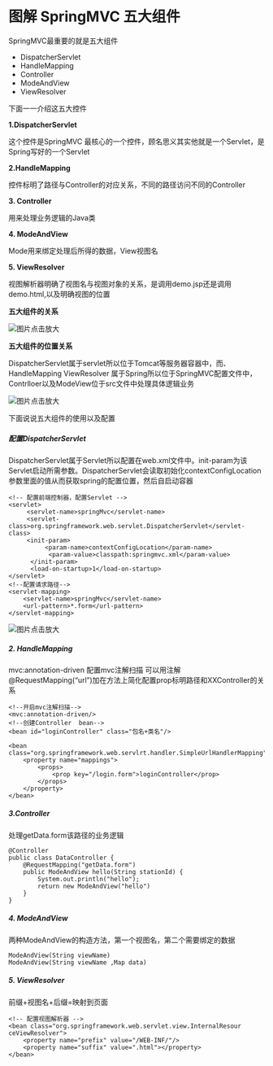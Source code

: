 # 图解 SpringMVC 五大组件

SpringMVC最重要的就是五大组件

- DispatcherServlet
- HandleMapping
- Controller
- ModeAndView
- ViewResolver

下面一一介绍这五大控件

**1.DispatcherServlet**

这个控件是SpringMVC 最核心的一个控件，顾名思义其实他就是一个Servlet，是Spring写好的一个Servlet

**2.HandleMapping**

控件标明了路径与Controller的对应关系，不同的路径访问不同的Controller

**3. Controller**

用来处理业务逻辑的Java类

**4. ModeAndView**

Mode用来绑定处理后所得的数据，View视图名

**5. ViewResolver**

视图解析器明确了视图名与视图对象的关系，是调用demo.jsp还是调用demo.html,以及明确视图的位置

**五大组件的关系**

![图片](https://mmbiz.qpic.cn/mmbiz_png/eQPyBffYbudqhv6fzgUCwFIqhVAUr7elYm5TjaZpico5BErmaGdCc8rYDDWgwkF8Bo5EyITwpeo2IsibcWgTE3Bg/640?wx_fmt=png&tp=webp&wxfrom=5&wx_lazy=1&wx_co=1)点击放大

**五大组件的位置关系**

DispatcherServlet属于servlet所以位于Tomcat等服务器容器中，而、HandleMapping ViewResolver 属于Spring所以位于SpringMVC配置文件中，Contrlloer以及ModeView位于src文件中处理具体逻辑业务

![图片](https://mmbiz.qpic.cn/mmbiz_png/eQPyBffYbudqhv6fzgUCwFIqhVAUr7elqob3yqG69X9JnBw6wzBAQvpPsQUFfXC12YRZWDGFgKw6T9ljO5ZArw/640?wx_fmt=png&tp=webp&wxfrom=5&wx_lazy=1&wx_co=1)点击放大

下面说说五大组件的使用以及配置

##### 配置DispatcherServlet

DispatcherServlet属于Servlet所以配置在web.xml文件中。init-param为该Servlet启动所需参数。DispatcherServlet会读取初始化contextConfigLocation参数里面的值从而获取spring的配置位置，然后自启动容器

```
<!-- 配置前端控制器，配置Servlet -->
<servlet>
     <servlet-name>springMvc</servlet-name>
     <servlet-class>org.springframework.web.servlet.DispatcherServlet</servlet-class>
     <init-param>
          <param-name>contextConfigLocation</param-name>
           <param-value>classpath:springmvc.xml</param-value>
      </init-param>
      <load-on-startup>1</load-on-startup>
</servlet>
<!--配置请求路径-->
<servlet-mapping>
    <servlet-name>springMvc</servlet-name>
    <url-pattern>*.form</url-pattern>
</servlet-mapping>
```

![图片](https://mmbiz.qpic.cn/mmbiz_png/eQPyBffYbudqhv6fzgUCwFIqhVAUr7elt9eibQ8KslESzmGg1ESXKcpJ8SpmLYyVfhjMqNfrmQicabD7PUpRWknw/640?wx_fmt=png&tp=webp&wxfrom=5&wx_lazy=1&wx_co=1)点击放大

##### 2. HandleMapping

mvc:annotation-driven 配置mvc注解扫描 可以用注解@RequestMapping(“url”)加在方法上简化配置prop标明路径和XXController的关系

```
<!--开启mvc注解扫描-->
<mvc:annotation-driven/>
<!--创建Controller  bean-->
<bean id="loginController" class="包名+类名"/>

<bean class="org.springframework.web.servlrt.handler.SimpleUrlHandlerMapping">
    <property name="mappings">
        <props>
            <prop key="/login.form">loginController</prop>
        </props>
    </property>
</bean>
```

##### 3.Controller

处理getData.form该路径的业务逻辑

```
@Controller
public class DataController {
    @RequestMapping("getData.form")
    public ModeAndView hello(String stationId) {
        System.out.println("hello");
        return new ModeAndView("hello")
    }
}
```

##### 4. ModeAndView

两种ModeAndView的构造方法，第一个视图名，第二个需要绑定的数据

```
ModeAndView(String viewName)
ModeAndView(String viewName ,Map data)
```

##### 5. ViewResolver

前缀+视图名+后缀=映射到页面

```
<!-- 配置视图解析器 -->
<bean class="org.springframework.web.servlet.view.InternalResour    ceViewResolver">
    <property name="prefix" value="/WEB-INF/"/>
    <property name="suffix" value=".html"></property>
</bean>
```

 